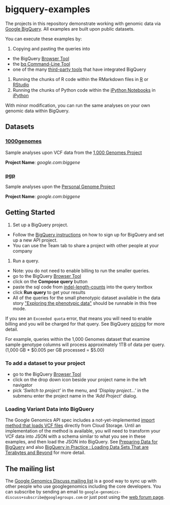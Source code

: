 bigquery-examples
=================

The projects in this repository demonstrate working with genomic data via [Google BigQuery](https://developers.google.com/bigquery/).  All examples are built upon public datasets.  

You can execute these examples by:
 1. Copying and pasting the queries into 
   * the BigQuery [Browser Tool](https://bigquery.cloud.google.com)
   * the [bq Command-Line Tool](https://developers.google.com/bigquery/bq-command-line-tool)
   * one of the many [third-party tools](https://developers.google.com/bigquery/third-party-tools) that have integrated BigQuery
 1. Running the chunks of R code within the RMarkdown files in [R](http://www.r-project.org/) or [RStudio](http://www.rstudio.com/)
 1. Running the chunks of Python code within the [iPython Notebooks](http://ipython.org/notebook.html) in [iPython](http://ipython.org/)
 
With minor modification, you can run the same analyses on your own genomic data within BigQuery.

Datasets
--------------

### [1000genomes](./1000genomes)
Sample analyses upon VCF data from the [1,000 Genomes Project](http://www.1000genomes.org/)  

**Project Name**: _google.com:biggene_
    
### [pgp](./pgp)
Sample analyses upon the [Personal Genome Project](http://www.personalgenomes.org/)

**Project Name**: _google.com:biggene_

Getting Started
-----------------

 1. Set up a BigQuery project.  
  * Follow the [BigQuery instructions](https://developers.google.com/bigquery/sign-up) on how to sign up for BigQuery and set up a new API project.
  * You can use the Team tab to share a project with other people at your company
  
 1. Run a query.
  * Note: you do not need to enable billing to run the smaller queries. 
  * go to the BigQuery [Browser Tool](https://bigquery.cloud.google.com)
  * click on the **Compose query** button
  * paste the sql code from [indel-length-counts](1000genomes/sql/indel-length-counts.sql) into the query textbox
  * click **Run query** to get your results
  * All of the queries for the small phenotypic dataset available in the data story ["Exploring the phenotypic data"](./1000genomes/data-stories/exploring-the-phenotypic-data) should be runnable in this free mode.

If you see an `Exceeded quota` error, that means you will need to enable billing and you will be charged for that query. See BigQuery [pricing](https://developers.google.com/bigquery/pricing) for more detail.

For example, queries within the 1,000 Genomes dataset that examine sample genotype columns will process approximately 1TB of data per query. (1,000 GB * $0.005 per GB processed = $5.00)

### To add a dataset to your project
  * go to the BigQuery [Browser Tool](https://bigquery.cloud.google.com)
  * click on the drop down icon beside your project name in the left navigator
  * pick _‘Switch to project’_ in the menu, and _‘Display project...’_ in the submenu
enter the project name in the _‘Add Project’_ dialog.

### Loading Variant Data into BigQuery

The Google Genomics API spec includes a not-yet-implemented [import method that loads VCF files](https://developers.google.com/genomics/v1beta/reference/variants/import) directly from Cloud Storage. Until an implementation of the method is available, you will need to transform your VCF data into JSON with a schema similar to what you see in these examples, and then load the JSON into BigQuery.  See [Preparing Data for BigQuery](https://developers.google.com/bigquery/preparing-data-for-bigquery) and also [BigQuery in Practice : Loading Data Sets That are Terabytes and Beyond](https://cloud.google.com/developers/articles/bigquery-in-practice) for more detail.

The mailing list
----------------

The [Google Genomics Discuss mailing list](https://groups.google.com/forum/#!forum/google-genomics-discuss) is a good
way to sync up with other people who use googlegenomics including the core developers. You can subscribe
by sending an email to ``google-genomics-discuss+subscribe@googlegroups.com`` or just post using
the [web forum page](https://groups.google.com/forum/#!forum/google-genomics-discuss).
